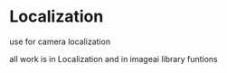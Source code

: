 # Localization
use for camera localization

all work is in Localization and in imageai library funtions

